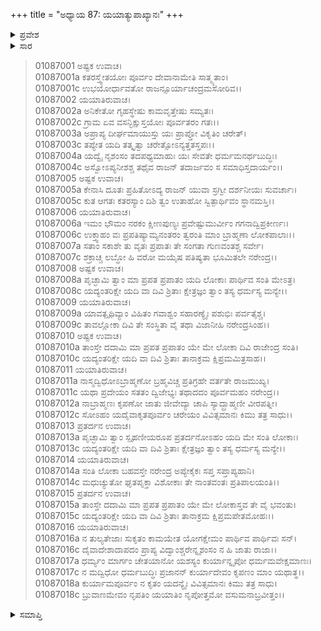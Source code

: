 +++
title = "ಅಧ್ಯಾಯ 87: ಯಯಾತ್ಯುಪಾಖ್ಯಾನಃ"
+++

<details><summary>ಪ್ರವೇಶ</summary>


।।   ಓಂ ಓಂ ನಮೋ ನಾರಾಯಣಾಯ।।   ಶ್ರೀ ವೇದವ್ಯಾಸಾಯ ನಮಃ ।।

ಶ್ರೀ ಕೃಷ್ಣದ್ವೈಪಾಯನ ವೇದವ್ಯಾಸ ವಿರಚಿತ  

**ಶ್ರೀ ಮಹಾಭಾರತ**

**ಆದಿ ಪರ್ವ**

**ಸಂಭವ ಪರ್ವ**

**ಅಧ್ಯಾಯ 86**

</details>


<details><summary>ಸಾರ</summary>

ಅಷ್ಟಕ ಮತ್ತು ಯಯಾತಿಯರ ಸಂವಾದ (1-18)

</details>


> 01087001 ಅಷ್ಟಕ ಉವಾಚ।  
01087001a ಕತರಸ್ತ್ವೇತಯೋಃ ಪೂರ್ವಂ ದೇವಾನಾಮೇತಿ ಸಾತ್ಮ್ಯತಾಂ।  
01087001c ಉಭಯೋರ್ಧಾವತೋ ರಾಜನ್ಸೂರ್ಯಾಚಂದ್ರಮಸೋರಿವ।।   
01087002 ಯಯಾತಿರುವಾಚ।  
01087002a ಅನಿಕೇತೋ ಗೃಹಸ್ಥೇಷು ಕಾಮವೃತ್ತೇಷು ಸಮ್ಯತಃ।   
01087002c ಗ್ರಾಮ ಏವ ವಸನ್ಭಿಕ್ಷುಸ್ತಯೋಃ ಪೂರ್ವತರಂ ಗತಃ।।  
01087003a ಅಪ್ರಾಪ್ಯ ದೀರ್ಘಮಾಯುಸ್ತು ಯಃ ಪ್ರಾಪ್ತೋ ವಿಕೃತಿಂ ಚರೇತ್।  
01087003c ತಪ್ಯೇತ ಯದಿ ತತ್ಕೃತ್ವಾ ಚರೇತ್ಸೋಽನ್ಯತ್ತತಸ್ತಪಃ।।   
01087004a ಯದ್ವೈ ನೃಶಂಸಂ ತದಪಥ್ಯಮಾಹುಃ ಯಃ ಸೇವತೇ ಧರ್ಮಮನರ್ಥಬುದ್ಧಿಃ।   
01087004c ಅಸ್ವೋಽಪ್ಯನೀಶಶ್ಚ ತಥೈವ ರಾಜನ್ ತದಾರ್ಜವಂ ಸ ಸಮಾಧಿಸ್ತದಾರ್ಯಂ।।  
01087005 ಅಷ್ಟಕ ಉವಾಚ।  
01087005a ಕೇನಾಸಿ ದೂತಃ ಪ್ರಹಿತೋಽದ್ಯ ರಾಜನ್ ಯುವಾ ಸ್ರಗ್ವೀ ದರ್ಶನೀಯಃ ಸುವರ್ಚಾಃ।  
01087005c ಕುತ ಆಗತಃ ಕತರಸ್ಯಾಂ ದಿಶಿ ತ್ವಂ ಉತಾಹೋ ಸ್ವಿತ್ಪಾರ್ಥಿವಂ ಸ್ಥಾನಮಸ್ತಿ।।   
01087006 ಯಯಾತಿರುವಾಚ।  
01087006a ಇಮಂ ಭೌಮಂ ನರಕಂ ಕ್ಷೀಣಪುಣ್ಯಃ ಪ್ರವೇಷ್ಟುಮುರ್ವೀಂ ಗಗನಾದ್ವಿಪ್ರಕೀರ್ಣಃ।  
01087006c ಉಕ್ತ್ವಾಹಂ ವಃ ಪ್ರಪತಿಷ್ಯಾಮ್ಯನಂತರಂ ತ್ವರಂತಿ ಮಾಂ ಬ್ರಾಹ್ಮಣಾ ಲೋಕಪಾಲಾಃ।।  
01087007a ಸತಾಂ ಸಕಾಶೇ ತು ವೃತಃ ಪ್ರಪಾತಃ ತೇ ಸಂಗತಾ ಗುಣವಂತಶ್ಚ ಸರ್ವೇ।  
01087007c ಶಕ್ರಾಚ್ಚ ಲಬ್ಧೋ ಹಿ ವರೋ ಮಯೈಷ ಪತಿಷ್ಯತಾ ಭೂಮಿತಲೇ ನರೇಂದ್ರ।।  
01087008 ಅಷ್ಟಕ ಉವಾಚ।  
01087008a ಪೃಚ್ಛಾಮಿ ತ್ವಾಂ ಮಾ ಪ್ರಪತ ಪ್ರಪಾತಂ ಯದಿ ಲೋಕಾಃ ಪಾರ್ಥಿವ ಸಂತಿ ಮೇಽತ್ರ।  
01087008c ಯದ್ಯಂತರಿಕ್ಷೇ ಯದಿ ವಾ ದಿವಿ ಶ್ರಿತಾಃ ಕ್ಷೇತ್ರಜ್ಞಂ ತ್ವಾಂ ತಸ್ಯ ಧರ್ಮಸ್ಯ ಮನ್ಯೇ।।  
01087009 ಯಯಾತಿರುವಾಚ।  
01087009a ಯಾವತ್ಪೃಥಿವ್ಯಾಂ ವಿಹಿತಂ ಗವಾಶ್ವಂ ಸಹಾರಣ್ಯೈಃ ಪಶುಭಿಃ ಪರ್ವತೈಶ್ಚ।  
01087009c ತಾವಲ್ಲೋಕಾ ದಿವಿ ತೇ ಸಂಸ್ಥಿತಾ ವೈ ತಥಾ ವಿಜಾನೀಹಿ ನರೇಂದ್ರಸಿಂಹ।।  
01087010 ಅಷ್ಟಕ ಉವಾಚ।  
01087010a ತಾಂಸ್ತೇ ದದಾಮಿ ಮಾ ಪ್ರಪತ ಪ್ರಪಾತಂ ಯೇ ಮೇ ಲೋಕಾ ದಿವಿ ರಾಜೇಂದ್ರ ಸಂತಿ।  
01087010c ಯದ್ಯಂತರಿಕ್ಷೇ ಯದಿ ವಾ ದಿವಿ ಶ್ರಿತಾಃ ತಾನಾಕ್ರಮ ಕ್ಷಿಪ್ರಮಮಿತ್ರಸಾಹ।।  
01087011 ಯಯಾತಿರುವಾಚ।  
01087011a ನಾಸ್ಮದ್ವಿಧೋಽಬ್ರಾಹ್ಮಣೋ ಬ್ರಹ್ಮವಿಚ್ಚ ಪ್ರತಿಗ್ರಹೇ ವರ್ತತೇ ರಾಜಮುಖ್ಯ।  
01087011c ಯಥಾ ಪ್ರದೇಯಂ ಸತತಂ ದ್ವಿಜೇಭ್ಯಃ ತಥಾದದಂ ಪೂರ್ವಮಹಂ ನರೇಂದ್ರ।।  
01087012a ನಾಬ್ರಾಹ್ಮಣಃ ಕೃಪಣೋ ಜಾತು ಜೀವೇದ್ಯಾ ಚಾಪಿ ಸ್ಯಾದ್ಬ್ರಾಹ್ಮಣೀ ವೀರಪತ್ನೀ।  
01087012c ಸೋಽಹಂ ಯದೈವಾಕೃತಪೂರ್ವಂ ಚರೇಯಂ ವಿವಿತ್ಸಮಾನಃ ಕಿಮು ತತ್ರ ಸಾಧು।।  
01087013 ಪ್ರತರ್ದನ ಉವಾಚ।  
01087013a ಪೃಚ್ಛಾಮಿ ತ್ವಾಂ ಸ್ಪೃಹಣೀಯರೂಪ ಪ್ರತರ್ದನೋಽಹಂ ಯದಿ ಮೇ ಸಂತಿ ಲೋಕಾಃ।  
01087013c ಯದ್ಯಂತರಿಕ್ಷೇ ಯದಿ ವಾ ದಿವಿ ಶ್ರಿತಾಃ ಕ್ಷೇತ್ರಜ್ಞಂ ತ್ವಾಂ ತಸ್ಯ ಧರ್ಮಸ್ಯ ಮನ್ಯೇ।।  
01087014 ಯಯಾತಿರುವಾಚ।   
01087014a ಸಂತಿ ಲೋಕಾ ಬಹವಸ್ತೇ ನರೇಂದ್ರ ಅಪ್ಯೇಕೈಕಃ ಸಪ್ತ ಸಪ್ತಾಪ್ಯಹಾನಿ।  
01087014c ಮಧುಚ್ಯುತೋ ಘೃತಪೃಕ್ತಾ ವಿಶೋಕಾಃ 	ತೇ ನಾಂತವಂತಃ ಪ್ರತಿಪಾಲಯಂತಿ।।  
01087015 ಪ್ರತರ್ದನ ಉವಾಚ।  
01087015a ತಾಂಸ್ತೇ ದದಾಮಿ ಮಾ ಪ್ರಪತ ಪ್ರಪಾತಂ ಯೇ ಮೇ ಲೋಕಾಸ್ತವ ತೇ ವೈ ಭವಂತು।  
01087015c ಯದ್ಯಂತರಿಕ್ಷೇ ಯದಿ ವಾ ದಿವಿ ಶ್ರಿತಾಃ ತಾನಾಕ್ರಮ ಕ್ಷಿಪ್ರಮಪೇತಮೋಹಃ।।   
01087016 ಯಯಾತಿರುವಾಚ।  
01087016a ನ ತುಲ್ಯತೇಜಾಃ ಸುಕೃತಂ ಕಾಮಯೇತ ಯೋಗಕ್ಷೇಮಂ ಪಾರ್ಥಿವ ಪಾರ್ಥಿವಃ ಸನ್।  
01087016c ದೈವಾದೇಶಾದಾಪದಂ ಪ್ರಾಪ್ಯ ವಿದ್ವಾಂಶ್ಚರೇನ್ನೃಶಂಸಂ ನ ಹಿ ಜಾತು ರಾಜಾ।।  
01087017a ಧರ್ಮ್ಯಂ ಮಾರ್ಗಂ ಚೇತಯಾನೋ ಯಶಸ್ಯಂ ಕುರ್ಯಾನ್ನೃಪೋ ಧರ್ಮಮವೇಕ್ಷಮಾಣಃ।  
01087017c ನ ಮದ್ವಿಧೋ ಧರ್ಮಬುದ್ಧಿಃ ಪ್ರಜಾನನ್ ಕುರ್ಯಾದೇವಂ ಕೃಪಣಂ ಮಾಂ ಯಥಾತ್ಥ।।  
01087018a ಕುರ್ಯಾಮಪೂರ್ವಂ ನ ಕೃತಂ ಯದನ್ಯೈಃ ವಿವಿತ್ಸಮಾನಃ ಕಿಮು ತತ್ರ ಸಾಧು।  
01087018c ಬ್ರುವಾಣಮೇವಂ ನೃಪತಿಂ ಯಯಾತಿಂ ನೃಪೋತ್ತಮೋ ವಸುಮನಾಬ್ರವೀತ್ತಂ।।


<details><summary>ಸಮಾಪ್ತಿ</summary>


ಇತಿ ಶ್ರೀ ಮಹಾಭಾರತೇ ಆದಿಪರ್ವಣಿ ಸಂಭವಪರ್ವಣಿ ಯಯಾತ್ಯುಪಾಖ್ಯಾನೇ ಸಪ್ತಾಶೀತಿತಮೋಽಧ್ಯಾಯಃ।।  
ಇದು ಶ್ರೀ ಮಹಾಭಾರತದಲ್ಲಿ ಆದಿಪರ್ವದಲ್ಲಿ ಸಂಭವ ಪರ್ವದಲ್ಲಿ ಯಯಾತಿ-ಉಪಾಖ್ಯಾನದಲ್ಲಿ ಎಂಭತ್ತೇಳನೆಯ ಅಧ್ಯಾಯವು.

</details>

